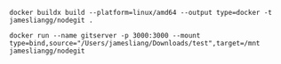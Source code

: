 `docker buildx build --platform=linux/amd64 --output type=docker -t jamesliangg/nodegit .`

`docker run --name gitserver -p 3000:3000 --mount type=bind,source="/Users/jamesliang/Downloads/test",target=/mnt jamesliangg/nodegit`
